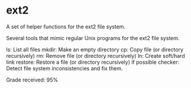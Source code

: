 # ext2
A set of helper functions for the ext2 file system.


Several tools that mimic regular Unix programs for the ext2 file system.

ls: List all files
mkdir: Make an empty directory
cp: Copy file (or directory recursively)
rm: Remove file (or directory recursively)
ln: Create soft/hard link
restore: Restore a file (or directory recursively) if possible
checker: Detect file system inconsistencies and fix them.

Grade received: 95%

